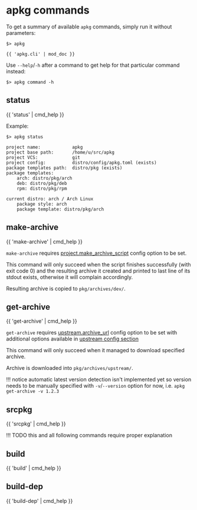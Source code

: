 # apkg commands

To get a summary of available `apkg` commands, simply run it without parameters:

``` text
$> apkg

{{ 'apkg.cli' | mod_doc }}
```

Use `--help`/`-h` after a command to get help for that particular command instead:

``` text
$> apkg command -h
```

## status

{{ 'status' | cmd_help }}

Example:

``` text
$> apkg status

project name:            apkg
project base path:       /home/u/src/apkg
project VCS:             git
project config:          distro/config/apkg.toml (exists)
package templates path:  distro/pkg (exists)
package templates:
    arch: distro/pkg/arch
    deb: distro/pkg/deb
    rpm: distro/pkg/rpm

current distro: arch / Arch Linux
    package style: arch
    package template: distro/pkg/arch
```

## make-archive

{{ 'make-archive' | cmd_help }}

`make-archive` requires
[project.make_archive_script](config.md#projectmake_archive_script)
config option to be set.

This command will only succeed when the script finishes successfully (with exit code 0) and the resulting archive it created and printed to last line of its stdout exists, otherwise it will complain accordingly.

Resulting archive is copied to `pkg/archives/dev/`.


## get-archive

{{ 'get-archive' | cmd_help }}

`get-archive` requires
[upstream.archive_url](config.md#upstreamarchive_url)
config option to be set with additional options available in
[upstream config section](config.md#upstream)

This command will only succeed when it managed to download specified archive.

Archive is downloaded into `pkg/archives/upstream/`.

!!! notice
    automatic latest version detection isn't implemented yet so version needs
    to be manually specified with `-v`/`--version` option for now, i.e.
    `apkg get-archive -v 1.2.3`


## srcpkg

{{ 'srcpkg' | cmd_help }}

!!! TODO
    this and all following commands require proper explanation

## build

{{ 'build' | cmd_help }}


## build-dep

{{ 'build-dep' | cmd_help }}
